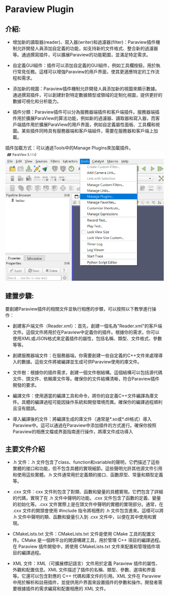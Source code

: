 # Paraview Plugin
## 介紹: 
 * 增加新的讀取器(reader)、寫入器(writer)和過濾器(filter)：Paraview插件機制允許開發人員添加自定義的功能，如支持新的文件格式、整合新的過濾器等。通過撰寫插件，可以擴展Paraview的功能範圍，並滿足特定需求。

 * 自定義GUI組件：插件可以添加自定義的GUI組件，例如工具欄按鈕，用於執行常見任務。這樣可以增強Paraview的用戶界面，使其更適應特定的工作流程和需求。

 * 添加新的視圖：Paraview插件機制允許開發人員添加新的視圖來顯示數據。通過撰寫插件，可以創建針對特定數據類型或領域的定制化視圖，提供更好的數據可視化和分析能力。

 * 插件分類：Paraview插件可以分為服務器端插件和客戶端插件。服務器端插件用於擴展ParaView的算法功能，例如新的過濾器、讀取器和寫入器，而客戶端插件用於擴展ParaView的用戶界面，例如自定義屬性面板、工具欄和視圖。某些插件同時具有服務器端和客戶端組件，需要在服務器和客戶端上加載。

插件加載方式：可以通過Tools中的Manage Plugins來加載插件。
![Alt text](image.png)

## 建置步驟:
要創建Paraview插件的相關文件並執行相應的步驟，可以按照以下教學進行操作：

 * 創建客戶端文件（Reader.xml）：首先，創建一個名為"Reader.xml"的客戶端文件。這個文件將用於在Paraview中定義你的插件。根據你的需求，你可以使用XML或JSON格式來定義插件的屬性，包括名稱、類型、文件格式、參數等等。

 * 創建服務器端文件：在服務器端，你需要創建一些自定義的C++文件來處理導入的數據。這些文件將被編譯並生成可供Paraview使用的庫文件。

 * 文件樹：根據你的插件需求，創建一個文件樹結構。這個結構可以包括源代碼文件、頭文件、依賴庫文件等。確保你的文件結構清晰，符合Paraview插件開發的要求。

 * 編譯文件：使用適當的編譯工具和命令，將你的自定義C++文件編譯為庫文件。具體的編譯過程可能因操作系統和開發環境而異。確保你的編譯過程順利且沒有錯誤。

 * 導入編譯後的文件：將編譯生成的庫文件（通常是*.so或*.dll格式）導入Paraview中。這可以通過在Paraview中添加插件的方式進行。確保你按照Paraview的相應文檔或界面指南進行操作，將庫文件成功導入

 ## 主要文件介紹  
 
 * .h 文件：.h 文件包含了class、function和variable的聲明，它們描述了這些實體的接口和功能，但不包含具體的實現細節。這些聲明允許其他源文件引用和使用這些實體。.h 文件通常用於定義類的接口、函數原型、常量和類型定義等。
  * .cxx 文件：cxx 文件則包含了對類、函數和變量的具體實現。它們包含了詳細的代碼，實現了在 .h 文件中聲明的功能。.cxx 文件包含了函數的定義、變量的初始化等。.cxx 文件實際上是在頭文件中聲明的實體的實現部分。通常，在 .cxx 文件的開頭會使用 #include 指令將相應的 .h 文件包含進來。這樣可以將 .h 文件中聲明的類、函數和變量引入到 .cxx 文件中，以便在其中使用和實現。

 * CMakeLists.txt 文件：CMakeLists.txt 文件是使用 CMake 工具的配置文件。CMake 是一個跨平台的開源構建工具，用於管理 C++ 項目的編譯過程。在 Paraview 插件開發中，將使用 CMakeLists.txt 文件來配置和管理插件項目的編譯過程。
 * XML 文件：XML（可擴展標記語言）文件用於定義 Paraview 插件的屬性、外觀和配置信息。XML 文件描述了插件的名稱、類型、參數、選項和界面等。它還可以包含對應的 C++ 代碼和庫文件的引用。XML 文件在 Paraview 中用於解析和註冊插件，並提供用戶界面來設置插件的參數和操作。開發者需要根據插件的需求編寫和配置相應的 XML 文件。






